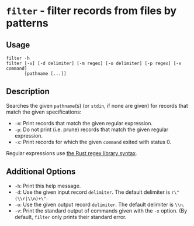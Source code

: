 # `filter` - filter records from files by patterns

## Usage

```
filter -h
filter [-v] [-d delimiter] [-m regex] [-o delimiter] [-p regex] [-x command]
       [pathname [...]]
```

## Description

Searches the given `pathname`(s) (or `stdin`, if none are given) for records
that match the given specifications:

* `-m`: Print records that match the given regular expression.
* `-p`: Do not print (i.e. prune) records that match the given regular
  expression.
* `-x`: Print records for which the given `command` exited with status 0.

Regular expressions use [the Rust regex library
syntax](https://docs.rs/regex/latest/regex/).

## Additional Options

* `-h`: Print this help message.
* `-d`: Use the given input record `delimiter`. The default delimiter is
  `r\"(\\r|\\n)+\"`.
* `-o`: Use the given output record `delimiter`. The default delimiter is `\\n`.
* `-v`: Print the standard output of commands given with the `-x` option. (By
  default, `filter` only prints their standard error.
